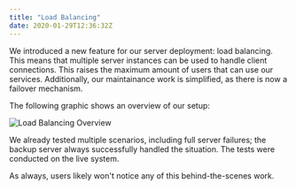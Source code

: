 ```yaml
---
title: "Load Balancing"
date: 2020-01-29T12:36:32Z
---
```


We introduced a new feature for our server deployment: load balancing. This means that multiple server instances can be used to handle client connections. This raises the maximum amount of users that can use our services. Additionally, our maintainance work is simplified, as there is now a failover mechanism.

The following graphic shows an overview of our setup:

![Load Balancing Overview](/img/load-balancing.svg)

We already tested multiple scenarios, including full server failures; the backup server always successfully handled the situation. The tests were conducted on the live system.

As always, users likely won't notice any of this behind-the-scenes work.
